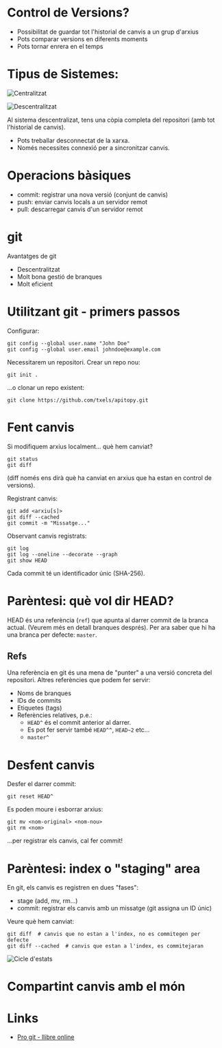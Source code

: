 # Control de Versions?

- Possibilitat de guardar tot l'historial de canvis a un grup d'arxius
- Pots comparar versions en diferents moments
- Pots tornar enrera en el temps

# Tipus de Sistemes:

![Centralitzat](https://homes.cs.washington.edu/~mernst/advice/version-control-fig2.png)


![Descentralitzat](https://homes.cs.washington.edu/~mernst/advice/version-control-fig3.png)


Al sistema descentralizat, tens una còpia completa del repositori (amb tot
l'historial de canvis).

- Pots treballar desconnectat de la xarxa.
- Només necessites connexió per a sincronitzar canvis.

# Operacions bàsiques

- commit: registrar una nova versió (conjunt de canvis)
- push: enviar canvis locals a un servidor remot
- pull: descarregar canvis d'un servidor remot


# git

Avantatges de git

- Descentralitzat
- Molt bona gestió de branques
- Molt eficient


# Utilitzant git - primers passos

Configurar:

    git config --global user.name "John Doe"
    git config --global user.email johndoe@example.com

Necessitarem un repositori. Crear un repo nou:

    git init .

...o clonar un repo existent:

    git clone https://github.com/txels/apitopy.git


# Fent canvis

Si modifiquem arxius localment... què hem canviat?

    git status
    git diff

(diff només ens dirà què ha canviat en arxius que ha estan en control de
versions).

Registrant canvis:

    git add <arxiu[s]>
    git diff --cached
    git commit -m "Missatge..."

Observant canvis registrats:

    git log
    git log --oneline --decorate --graph
    git show HEAD

Cada commit té un identificador únic (SHA-256).


# Parèntesi: què vol dir HEAD?

HEAD és una referència (`ref`) que apunta al darrer commit de la branca actual.
(Veurem més en detall branques després). 
Per ara saber que hi ha una branca per defecte: `master`.

## Refs

Una referència en git és una mena de "punter" a una versió concreta del
repositori. Altres referències que podem fer servir:

- Noms de branques
- IDs de commits
- Etiquetes (tags)
- Referències relatives, p.e.:
  - `HEAD^` és el commit anterior al darrer.
  - Es pot fer servir també `HEAD^^`, `HEAD~2` etc...
  - `master^`

# Desfent canvis

Desfer el darrer commit:

    git reset HEAD^

Es poden moure i esborrar arxius:

    git mv <nom-original> <nom-nou>
    git rm <nom>

...per registrar els canvis, cal fer commit!


# Parèntesi: index o "staging" area

En git, els canvis es registren en dues "fases":

- stage (add, mv, rm...)
- commit: registrar els canvis amb un missatge (git assigna un ID únic)

Veure què hem canviat:

    git diff  # canvis que no estan a l'index, no es commitegen per defecte
    git diff --cached  # canvis que estan a l'index, es commitejaran


![Cicle d'estats](https://git-scm.com/book/en/v2/images/lifecycle.png)


# Compartint canvis amb el món



# Links

- [Pro git - llibre online](https://git-scm.com/book/en/v2)
